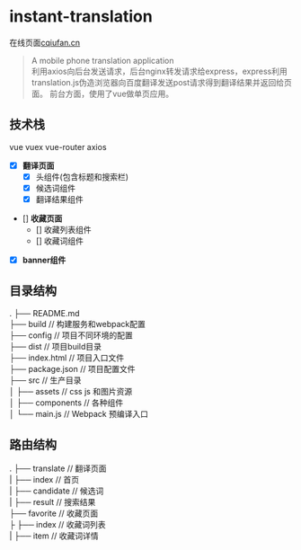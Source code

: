 # instant-translation
在线页面[cqiufan.cn](https://www.cqiufan.cn)
> A mobile phone translation application  
利用axios向后台发送请求，后台nginx转发请求给express，express利用translation.js伪造浏览器向百度翻译发送post请求得到翻译结果并返回给页面。
前台方面，使用了vue做单页应用。
## 技术栈
vue vuex vue-router axios
- [x] **翻译页面**
  - [x] 头组件(包含标题和搜索栏)
  - [x] 候选词组件
  - [x] 翻译结果组件
- [] **收藏页面**
  - [] 收藏列表组件
  - [] 收藏词组件
- [x] **banner组件** 
## 目录结构
.
├── README.md           
├── build              // 构建服务和webpack配置  
├── config             // 项目不同环境的配置  
├── dist               // 项目build目录  
├── index.html         // 项目入口文件  
├── package.json       // 项目配置文件  
├── src                // 生产目录  
│   ├── assets         // css js 和图片资源  
│   ├── components     // 各种组件  
│   └── main.js        // Webpack 预编译入口  

## 路由结构
.
├── translate          // 翻译页面  
|   ├── index          // 首页  
|   ├── candidate      // 候选词  
|   ├── result         // 搜索结果  
├── favorite           // 收藏页面  
├   ├── index          // 收藏词列表  
|   ├── item           // 收藏词详情  